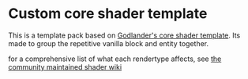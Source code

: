 # Custom core shader template

This is a template pack based on [Godlander's core shader template](https://github.com/Godlander/core-shader-template). Its made to group the repetitive vanilla block  and entity together.

for a comprehensive list of what each rendertype affects, see [the community maintained shader wiki](https://github.com/McTsts/Minecraft-Shaders-Wiki/blob/main/Core%20Shader%20List.md)
